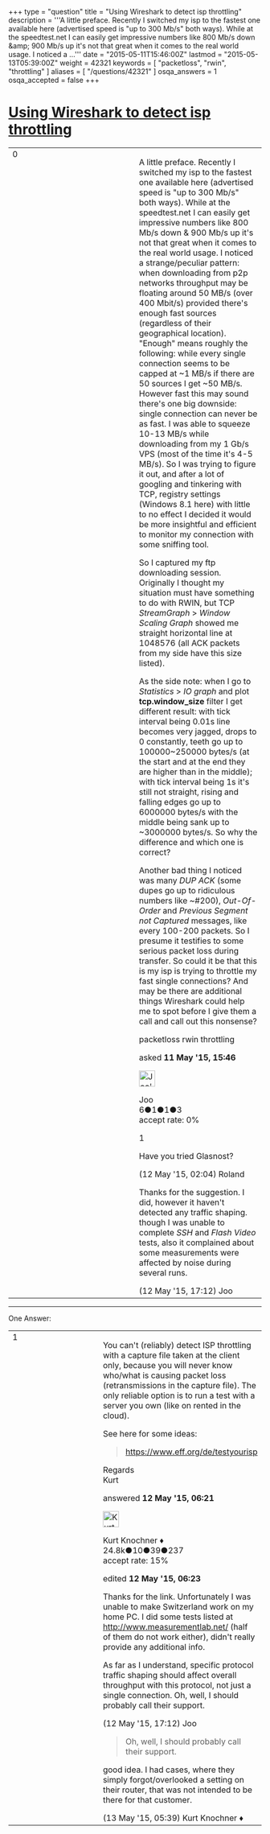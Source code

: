 +++
type = "question"
title = "Using Wireshark to detect isp throttling"
description = '''A little preface. Recently I switched my isp to the fastest one available here (advertised speed is &quot;up to 300 Mb/s&quot; both ways). While at the speedtest.net I can easily get impressive numbers like 800 Mb/s down &amp;amp; 900 Mb/s up it&#x27;s not that great when it comes to the real world usage. I noticed a ...'''
date = "2015-05-11T15:46:00Z"
lastmod = "2015-05-13T05:39:00Z"
weight = 42321
keywords = [ "packetloss", "rwin", "throttling" ]
aliases = [ "/questions/42321" ]
osqa_answers = 1
osqa_accepted = false
+++

<div class="headNormal">

# [Using Wireshark to detect isp throttling](/questions/42321/using-wireshark-to-detect-isp-throttling)

</div>

<div id="main-body">

<div id="askform">

<table id="question-table" style="width:100%;"><colgroup><col style="width: 50%" /><col style="width: 50%" /></colgroup><tbody><tr class="odd"><td style="width: 30px; vertical-align: top"><div class="vote-buttons"><span id="post-42321-upvote" class="ajax-command post-vote up" rel="nofollow" title="I like this post (click again to cancel)"> </span><div id="post-42321-score" class="post-score" title="current number of votes">0</div><span id="post-42321-downvote" class="ajax-command post-vote down" rel="nofollow" title="I dont like this post (click again to cancel)"> </span> <span id="favorite-mark" class="ajax-command favorite-mark" rel="nofollow" title="mark/unmark this question as favorite (click again to cancel)"> </span><div id="favorite-count" class="favorite-count"></div></div></td><td><div id="item-right"><div class="question-body"><p>A little preface. Recently I switched my isp to the fastest one available here (advertised speed is "up to 300 Mb/s" both ways). While at the speedtest.net I can easily get impressive numbers like 800 Mb/s down &amp; 900 Mb/s up it's not that great when it comes to the real world usage. I noticed a strange/peculiar pattern: when downloading from p2p networks throughput may be floating around 50 MB/s (over 400 Mbit/s) provided there's enough fast sources (regardless of their geographical location). "Enough" means roughly the following: while every single connection seems to be capped at ~1 MB/s if there are 50 sources I get ~50 MB/s. However fast this may sound there's one big downside: single connection can never be as fast. I was able to squeeze 10-13 MB/s while downloading from my 1 Gb/s VPS (most of the time it's 4-5 MB/s). So I was trying to figure it out, and after a lot of googling and tinkering with TCP, registry settings (Windows 8.1 here) with little to no effect I decided it would be more insightful and efficient to monitor my connection with some sniffing tool.</p><p>So I captured my ftp downloading session. Originally I thought my situation must have something to do with RWIN, but TCP <em>StreamGraph</em> &gt; <em>Window Scaling Graph</em> showed me straight horizontal line at 1048576 (all ACK packets from my side have this size listed).</p><p>As the side note: when I go to <em>Statistics</em> &gt; <em>IO graph</em> and plot <strong>tcp.window_size</strong> filter I get different result: with tick interval being 0.01s line becomes very jagged, drops to 0 constantly, teeth go up to 100000~250000 bytes/s (at the start and at the end they are higher than in the middle); with tick interval being 1s it's still not straight, rising and falling edges go up to 6000000 bytes/s with the middle being sank up to ~3000000 bytes/s. So why the difference and which one is correct?</p><p>Another bad thing I noticed was many <em>DUP ACK</em> (some dupes go up to ridiculous numbers like ~#200), <em>Out-Of-Order</em> and <em>Previous Segment not Captured</em> messages, like every 100-200 packets. So I presume it testifies to some serious packet loss during transfer. So could it be that this is my isp is trying to throttle my fast single connections? And may be there are additional things Wireshark could help me to spot before I give them a call and call out this nonsense?</p></div><div id="question-tags" class="tags-container tags"><span class="post-tag tag-link-packetloss" rel="tag" title="see questions tagged &#39;packetloss&#39;">packetloss</span> <span class="post-tag tag-link-rwin" rel="tag" title="see questions tagged &#39;rwin&#39;">rwin</span> <span class="post-tag tag-link-throttling" rel="tag" title="see questions tagged &#39;throttling&#39;">throttling</span></div><div id="question-controls" class="post-controls"></div><div class="post-update-info-container"><div class="post-update-info post-update-info-user"><p>asked <strong>11 May '15, 15:46</strong></p><img src="https://secure.gravatar.com/avatar/09bc377c22204a9ee52ac3f717a10fa1?s=32&amp;d=identicon&amp;r=g" class="gravatar" width="32" height="32" alt="Joo&#39;s gravatar image" /><p><span>Joo</span><br />
<span class="score" title="6 reputation points">6</span><span title="1 badges"><span class="badge1">●</span><span class="badgecount">1</span></span><span title="1 badges"><span class="silver">●</span><span class="badgecount">1</span></span><span title="3 badges"><span class="bronze">●</span><span class="badgecount">3</span></span><br />
<span class="accept_rate" title="Rate of the user&#39;s accepted answers">accept rate:</span> <span title="Joo has no accepted answers">0%</span></p></div></div><div id="comments-container-42321" class="comments-container"><span id="42323"></span><div id="comment-42323" class="comment"><div id="post-42323-score" class="comment-score">1</div><div class="comment-text"><p>Have you tried Glasnost?</p></div><div id="comment-42323-info" class="comment-info"><span class="comment-age">(12 May '15, 02:04)</span> <span class="comment-user userinfo">Roland</span></div></div><span id="42349"></span><div id="comment-42349" class="comment"><div id="post-42349-score" class="comment-score"></div><div class="comment-text"><p>Thanks for the suggestion. I did, however it haven't detected any traffic shaping. though I was unable to complete <em>SSH</em> and <em>Flash Video</em> tests, also it complained about some measurements were affected by noise during several runs.</p></div><div id="comment-42349-info" class="comment-info"><span class="comment-age">(12 May '15, 17:12)</span> <span class="comment-user userinfo">Joo</span></div></div></div><div id="comment-tools-42321" class="comment-tools"></div><div class="clear"></div><div id="comment-42321-form-container" class="comment-form-container"></div><div class="clear"></div></div></td></tr></tbody></table>

------------------------------------------------------------------------

<div class="tabBar">

<span id="sort-top"></span>

<div class="headQuestions">

One Answer:

</div>

</div>

<span id="42329"></span>

<div id="answer-container-42329" class="answer">

<table style="width:100%;"><colgroup><col style="width: 50%" /><col style="width: 50%" /></colgroup><tbody><tr class="odd"><td style="width: 30px; vertical-align: top"><div class="vote-buttons"><span id="post-42329-upvote" class="ajax-command post-vote up" rel="nofollow" title="I like this post (click again to cancel)"> </span><div id="post-42329-score" class="post-score" title="current number of votes">1</div><span id="post-42329-downvote" class="ajax-command post-vote down" rel="nofollow" title="I dont like this post (click again to cancel)"> </span></div></td><td><div class="item-right"><div class="answer-body"><p>You can't (reliably) detect ISP throttling with a capture file taken at the client only, because you will never know who/what is causing packet loss (retransmissions in the capture file). The only reliable option is to run a test with a server you own (like on rented in the cloud).</p><p>See here for some ideas:</p><blockquote><p><a href="https://www.eff.org/de/testyourisp">https://www.eff.org/de/testyourisp</a></p></blockquote><p>Regards<br />
Kurt</p></div><div class="answer-controls post-controls"></div><div class="post-update-info-container"><div class="post-update-info post-update-info-user"><p>answered <strong>12 May '15, 06:21</strong></p><img src="https://secure.gravatar.com/avatar/23b7bf5b13bc2c98b2e8aa9869ca5d75?s=32&amp;d=identicon&amp;r=g" class="gravatar" width="32" height="32" alt="Kurt%20Knochner&#39;s gravatar image" /><p><span>Kurt Knochner ♦</span><br />
<span class="score" title="24767 reputation points"><span>24.8k</span></span><span title="10 badges"><span class="badge1">●</span><span class="badgecount">10</span></span><span title="39 badges"><span class="silver">●</span><span class="badgecount">39</span></span><span title="237 badges"><span class="bronze">●</span><span class="badgecount">237</span></span><br />
<span class="accept_rate" title="Rate of the user&#39;s accepted answers">accept rate:</span> <span title="Kurt Knochner has 344 accepted answers">15%</span> </br></p></div><div class="post-update-info post-update-info-edited"><p><span> edited <strong>12 May '15, 06:23</strong> </span></p></div></div><div id="comments-container-42329" class="comments-container"><span id="42350"></span><div id="comment-42350" class="comment"><div id="post-42350-score" class="comment-score"></div><div class="comment-text"><p>Thanks for the link. Unfortunately I was unable to make Switzerland work on my home PC. I did some tests listed at <a href="http://www.measurementlab.net/">http://www.measurementlab.net/</a> (half of them do not work either), didn't really provide any additional info.</p><p>As far as I understand, specific protocol traffic shaping should affect overall throughput with this protocol, not just a single connection. Oh, well, I should probably call their support.</p></div><div id="comment-42350-info" class="comment-info"><span class="comment-age">(12 May '15, 17:12)</span> <span class="comment-user userinfo">Joo</span></div></div><span id="42357"></span><div id="comment-42357" class="comment"><div id="post-42357-score" class="comment-score"></div><div class="comment-text"><blockquote><p>Oh, well, I should probably call their support.</p></blockquote><p>good idea. I had cases, where they simply forgot/overlooked a setting on their router, that was not intended to be there for that customer.</p></div><div id="comment-42357-info" class="comment-info"><span class="comment-age">(13 May '15, 05:39)</span> <span class="comment-user userinfo">Kurt Knochner ♦</span></div></div></div><div id="comment-tools-42329" class="comment-tools"></div><div class="clear"></div><div id="comment-42329-form-container" class="comment-form-container"></div><div class="clear"></div></div></td></tr></tbody></table>

</div>

<div class="paginator-container-left">

</div>

</div>

</div>

